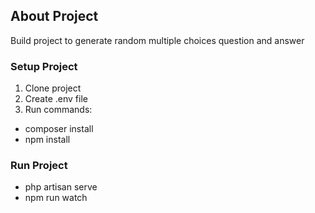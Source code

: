 ## About Project

Build project to generate random multiple choices question and answer

### Setup Project

1. Clone project
2. Create .env file
3. Run commands:

-   composer install
-   npm install

### Run Project

-   php artisan serve
-   npm run watch
